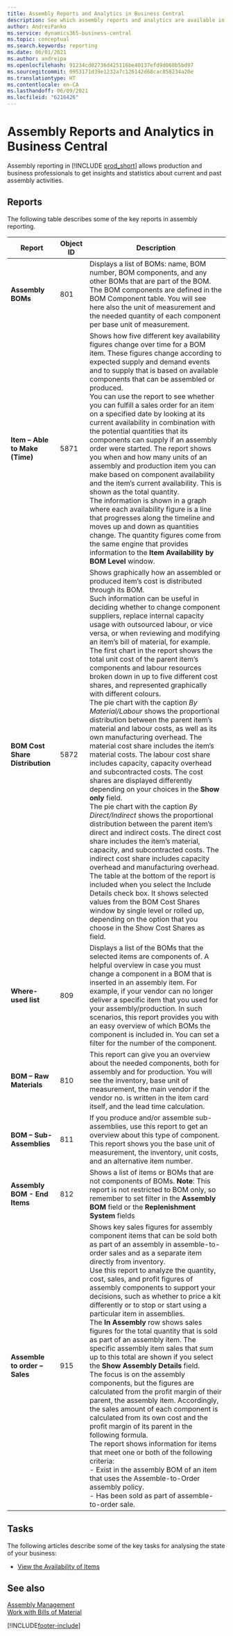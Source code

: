 ```yaml
---
title: Assembly Reports and Analytics in Business Central
description: See which assembly reports and analytics are available in the standard version of Business Central so that you can keep track of your business.
author: AndreiPanko
ms.service: dynamics365-business-central
ms.topic: conceptual
ms.search.keywords: reporting
ms.date: 06/01/2021
ms.author: andreipa
ms.openlocfilehash: 91234cd02736d425116be40137efd9d068b5bd97
ms.sourcegitcommit: 0953171d39e1232a7c126142d68cac858234a20e
ms.translationtype: HT
ms.contentlocale: en-CA
ms.lasthandoff: 06/09/2021
ms.locfileid: "6216426"
---
```

# <a name="assembly-reports-and-analytics-in-business-central"></a>Assembly Reports and Analytics in Business Central

Assembly reporting in [!INCLUDE [prod_short](includes/prod_short.md)] allows production and business professionals to get insights and statistics about current and past assembly activities.  

## <a name="reports"></a>Reports

The following table describes some of the key reports in assembly reporting.

|Report |Object ID|Description  |
|---------|---------|---------|
|**Assembly BOMs**|801|Displays a list of BOMs: name, BOM number, BOM components, and any other BOMs that are part of the BOM. The BOM components are defined in the BOM Component table. You will see here also the unit of measurement and the needed quantity of each component per base unit of measurement. |
|**Item – Able to Make (Time)**|5871|Shows how five different key availability figures change over time for a BOM item. These figures change according to expected supply and demand events and to supply that is based on available components that can be assembled or produced.<br>You can use the report to see whether you can fulfill a sales order for an item on a specified date by looking at its current availability in combination with the potential quantities that its components can supply if an assembly order were started. The report shows you when and how many units of an assembly and production item you can make based on component availability and the item’s current availability. This is shown as the total quantity.<br>The information is shown in a graph where each availability figure is a line that progresses along the timeline and moves up and down as quantities change. The quantity figures come from the same engine that provides information to the **Item Availability by BOM Level** window. |
|**BOM Cost Share Distribution**|5872|Shows graphically how an assembled or produced item’s cost is distributed through its BOM.<br>Such information can be useful in deciding whether to change component suppliers, replace internal capacity usage with outsourced labour, or vice versa, or when reviewing and modifying an item’s bill of material, for example.<br>The first chart in the report shows the total unit cost of the parent item’s components and labour resources broken down in up to five different cost shares, and represented graphically with different colours.<br>The pie chart with the caption *By Material/Labour* shows the proportional distribution between the parent item’s material and labour costs, as well as its own manufacturing overhead. The material cost share includes the item’s material costs. The labour cost share includes capacity, capacity overhead and subcontracted costs. The cost shares are displayed differently depending on your choices in the **Show only** field.<br>The pie chart with the caption *By Direct/Indirect* shows the proportional distribution between the parent item’s direct and indirect costs. The direct cost share includes the item’s material, capacity, and subcontracted costs. The indirect cost share includes capacity overhead and manufacturing overhead.<br>The table at the bottom of the report is included when you select the Include Details check box. It shows selected values from the BOM Cost Shares window by single level or rolled up, depending on the option that you choose in the Show Cost Shares as field.|
|**Where-used list**|809|Displays a list of the BOMs that the selected items are components of. A helpful overview in case you must change a component in a BOM that is inserted in an assembly item. For example, if your vendor can no longer deliver a specific item that you used for your assembly/production. In such scenarios, this report provides you with an easy overview of which BOMs the component is included in. You can set a filter for the number of the component.|
|**BOM – Raw Materials**|810|This report can give you an overview about the needed components, both for assembly and for production. You will see the inventory, base unit of measurement, the main vendor if the vendor no. is written in the item card itself, and the lead time calculation.|
|**BOM – Sub-Assemblies**|811|If you produce and/or assemble sub-assemblies, use this report to get an overview about this type of component. This report shows you the base unit of measurement, the inventory, unit costs, and an alternative item number. |
|**Assembly BOM - End Items**|812|Shows a list of items or BOMs that are not components of BOMs. **Note**: This report is not restricted to BOM only, so remember to set filter in the **Assembly BOM** field or the **Replenishment System** fields|
|**Assemble to order – Sales**|915|Shows key sales figures for assembly component items that can be sold both as part of an assembly in assemble-to-order sales and as a separate item directly from inventory.<br>Use this report to analyze the quantity, cost, sales, and profit figures of assembly components to support your decisions, such as whether to price a kit differently or to stop or start using a particular item in assemblies.<br>The **In Assembly** row shows sales figures for the total quantity that is sold as part of an assembly item. The specific assembly item sales that sum up to this total are shown if you select the **Show Assembly Details** field.<br>The focus is on the assembly components, but the figures are calculated from the profit margin of their parent, the assembly item. Accordingly, the sales amount of each component is calculated from its own cost and the profit margin of its parent in the following formula.<br>The report shows information for items that meet one or both of the following criteria:<br>- Exist in the assembly BOM of an item that uses the Assemble-to-Order assembly policy.<br>- Has been sold as part of assemble-to-order sale.|

## <a name="tasks"></a>Tasks

The following articles describe some of the key tasks for analysing the state of your business:

* [View the Availability of Items](inventory-how-availability-overview.md)

## <a name="see-also"></a>See also 

[Assembly Management](assembly-assemble-items.md)  
[Work with Bills of Material](inventory-how-work-boms.md)  


[!INCLUDE[footer-include](includes/footer-banner.md)]
